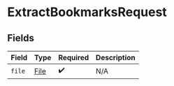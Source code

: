 # ExtractBookmarksRequest


## Fields

| Field                                   | Type                                    | Required                                | Description                             |
| --------------------------------------- | --------------------------------------- | --------------------------------------- | --------------------------------------- |
| `file`                                  | [File](../../models/operations/File.md) | :heavy_check_mark:                      | N/A                                     |